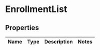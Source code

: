 

# EnrollmentList

## Properties

Name | Type | Description | Notes
------------ | ------------- | ------------- | -------------



